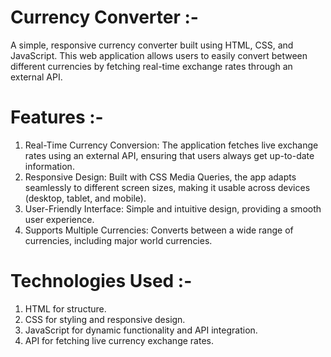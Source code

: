 # Currency Converter :-

A simple, responsive currency converter built using HTML, CSS, and JavaScript. This web application allows users to easily convert between different currencies by fetching real-time exchange rates through an external API.

# Features :-

1. Real-Time Currency Conversion: The application fetches live exchange rates using an external API, ensuring that users always get up-to-date information.
2. Responsive Design: Built with CSS Media Queries, the app adapts seamlessly to different screen sizes, making it usable across devices (desktop, tablet, and mobile).
3. User-Friendly Interface: Simple and intuitive design, providing a smooth user experience.
4. Supports Multiple Currencies: Converts between a wide range of currencies, including major world currencies.

# Technologies Used :-

1. HTML for structure.
2. CSS for styling and responsive design.
3. JavaScript for dynamic functionality and API integration.
4. API for fetching live currency exchange rates.
